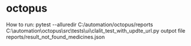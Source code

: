 # octopus
How to run:
pytest --alluredir C:/automation/octopus/reports C:\automation\octopus\src\tests\ui\clalit_test_with_updte_url.py
outpot file reports/result_not_found_medicines.json
